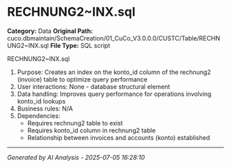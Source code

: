# RECHNUNG2~INX.sql

**Category:** Data
**Original Path:** cuco.dbmaintain/SchemaCreation/01_CuCo_V3.0.0.0/CUSTC/Table/RECHNUNG2~INX.sql
**File Type:** SQL script

RECHNUNG2~INX.sql
1. Purpose: Creates an index on the konto_id column of the rechnung2 (invoice) table to optimize query performance
2. User interactions: None - database structural element
3. Data handling: Improves query performance for operations involving konto_id lookups
4. Business rules: N/A
5. Dependencies:
   - Requires rechnung2 table to exist
   - Requires konto_id column in rechnung2 table
   - Relationship between invoices and accounts (konto) established

---
*Generated by AI Analysis - 2025-07-05 16:28:10*
